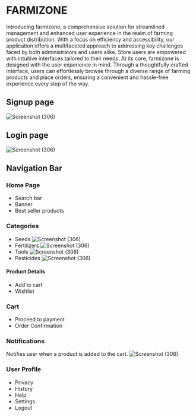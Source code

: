 # FARMIZONE

Introducing farmizone, a comprehensive solution for streamlined management and enhanced user experience in the realm of farming product distribution. With a focus on efficiency and accessibility, our application offers a multifaceted approach to addressing key challenges faced by both administrators and users alike. Store users are empowered with intuitive interfaces tailored to their needs. At its core, farmizone is designed with the user experience in mind. Through a thoughtfully crafted interface, users can effortlessly browse through a diverse range of farming products and place orders, ensuring a convenient and hassle-free experience every step of the way.

## Signup page

![Screenshot (306)](https://github.com/shekaushik/Farmizone-App/blob/master/images/iPhone%2014%20%26%2015%20Pro%20-%202.png)

## Login page

![Screenshot (306)](https://github.com/shekaushik/Farmizone-App/blob/master/images/iPhone%2014%20%26%2015%20Pro%20-%204.png)

## Navigation Bar

### Home Page

- Search bar
- Banner
- Best seller products

### Categories

- Seeds
![Screenshot (306)](https://github.com/shekaushik/Farmizone-App/blob/master/images/Seeds.png)
- Fertilizers
![Screenshot (306)](https://github.com/shekaushik/Farmizone-App/blob/master/images/Fertilizers.png)
- Tools
![Screenshot (306)](https://github.com/shekaushik/Farmizone-App/blob/master/images/Tools.png)
- Pesticides
![Screenshot (306)](https://github.com/shekaushik/Farmizone-App/blob/master/images/Pesticides.png)

#### Product Details

- Add to cart
- Wishlist

### Cart

- Proceed to payment
- Order Confirmation

### Notifications

Notifies user when a product is added to the cart.
![Screenshot (306)](https://github.com/shekaushik/Farmizone-App/blob/master/images/Notifications.png)

### User Profile

- Privacy
- History
- Help
- Settings
- Logout

